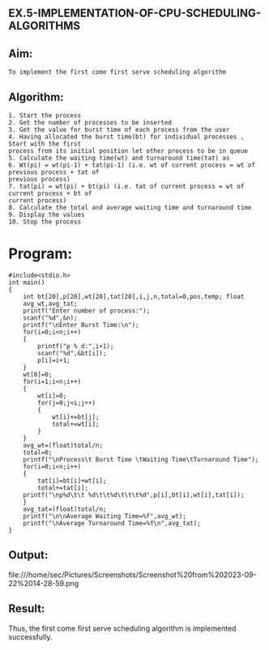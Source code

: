 ## EX.5-IMPLEMENTATION-OF-CPU-SCHEDULING-ALGORITHMS
## Aim:
    To implement the first come first serve scheduling algorithm
## Algorithm:
    1. Start the process
    2. Get the number of processes to be inserted
    3. Get the value for burst time of each process from the user
    4. Having allocated the burst time(bt) for individual processes , Start with the first
    process from its initial position let other process to be in queue
    5. Calculate the waiting time(wt) and turnaround time(tat) as
    6. Wt(pi) = wt(pi-1) + tat(pi-1) (i.e. wt of current process = wt of previous process + tat of
    previous process)
    7. tat(pi) = wt(pi) + bt(pi) (i.e. tat of current process = wt of current process + bt of
    current process)
    8. Calculate the total and average waiting time and turnaround time
    9. Display the values
    10. Stop the process
# Program:
```
#include<stdio.h>
int main()
{
    int bt[20],p[20],wt[20],tat[20],i,j,n,total=0,pos,temp; float
    avg_wt,avg_tat;
    printf("Enter number of process:");
    scanf("%d",&n);
    printf("\nEnter Burst Time:\n");
    for(i=0;i<n;i++)
    {
        printf("p % d:",i+1);
        scanf("%d",&bt[i]);
        p[i]=i+1;
    }
    wt[0]=0;
    for(i=1;i<n;i++)
    {
        wt[i]=0;
        for(j=0;j<i;j++)
        {
            wt[i]+=bt[j];
            total+=wt[i];
        }    
    }
    avg_wt=(float)total/n;
    total=0;
    printf("\nProcess\t Burst Time \tWaiting Time\tTurnaround Time");
    for(i=0;i<n;i++)
    {
        tat[i]=bt[i]+wt[i];
        total+=tat[i];
    printf("\np%d\t\t %d\t\t%d\t\t\t%d",p[i],bt[i],wt[i],tat[i]);
    }
    avg_tat=(float)total/n;
    printf("\n\nAverage Waiting Time=%f",avg_wt);
    printf("\nAverage Turnaround Time=%f\n",avg_tat);
}
```
## Output:
file:///home/sec/Pictures/Screenshots/Screenshot%20from%202023-09-22%2014-28-59.png
## Result:
Thus, the first come first serve scheduling algorithm is implemented successfully.
